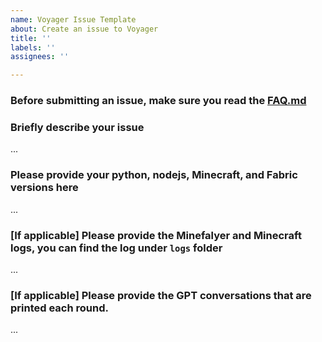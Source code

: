 ```yaml
---
name: Voyager Issue Template
about: Create an issue to Voyager
title: ''
labels: ''
assignees: ''

---
```


### Before submitting an issue, make sure you read the [FAQ.md](FAQ.md)

### Briefly describe your issue
...
### Please provide your python, nodejs, Minecraft, and Fabric versions here
...
### [If applicable] Please provide the Minefalyer and Minecraft logs, you can find the log under `logs` folder
...
### [If applicable] Please provide the GPT conversations that are printed each round.
...
